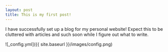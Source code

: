 ```yaml
---
layout: post
title: This is my first post!
---
```


I have successfully set up a blog for my personal website! Expect this to be cluttered with articles and such soon while I figure out what to write.

![_config.yml]({{ site.baseurl }}/images/config.png)
